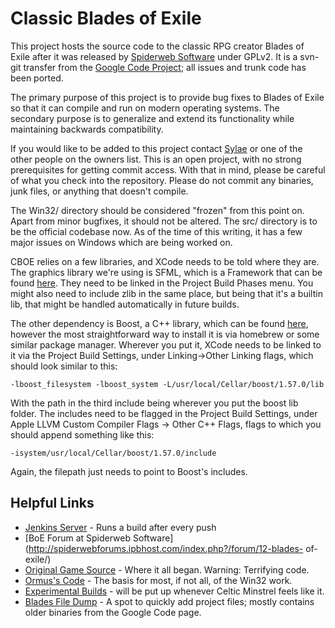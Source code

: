 Classic Blades of Exile
=======================

This project hosts the source code to the classic RPG creator Blades of
Exile after it was released
by [Spiderweb Software](http://www.spiderwebsoftware.com/) under GPLv2.
It is a svn-git transfer from the
[Google Code Project](http://code.google.com/p/openexile/); all issues
and trunk code has been ported.

The primary purpose of this project is to provide bug fixes to Blades of
Exile
so that it can compile and run on modern operating systems. The
secondary purpose is
to generalize and extend its functionality while maintaining backwards
compatibility.

If you would like to be added to this project contact
[Sylae](https://github.com/sylae)
or one of the other people on the owners list. This is an open project,
with no strong prerequisites
for getting commit access. With that in mind, please be careful of what
you check into the repository.
Please do not commit any binaries, junk files, or anything that doesn't
compile.

The Win32/ directory should be considered "frozen" from this point on.
Apart from minor bugfixes, it should not be altered. The src/ directory
is to be the official codebase now. As of the time of this writing, it
has a few major issues on Windows which are being worked on.

CBOE relies on a few libraries, and XCode needs to be told where they are. The graphics library we're using is SFML, which is a Framework that can be found [here](http://www.sfml-dev.org/). They need to be linked in the Project Build Phases menu. You might also need to include zlib in the same place, but being that it's a builtin lib, that might be handled automatically in future builds.

The other dependency is Boost, a C++ library, which can be found [here](http://www.boost.org/), however the most straightforward way to install it is via homebrew or some similar package manager. Wherever you put it, XCode needs to be linked to it via the Project Build Settings, under Linking->Other Linking flags, which should look similar to this:

    -lboost_filesystem -lboost_system -L/usr/local/Cellar/boost/1.57.0/lib

With the path in the third include being wherever you put the boost lib folder. The includes need to be flagged in the Project Build Settings, under Apple LLVM Custom Compiler Flags -> Other C++ Flags, flags to which you should append something like this:

    -isystem/usr/local/Cellar/boost/1.57.0/include

Again, the filepath just needs to point to Boost's includes.

Helpful Links
-------------
* [Jenkins Server](http://te.calref.net:8080/) - Runs a build after
every push
* [BoE Forum at Spiderweb
Software](http://spiderwebforums.ipbhost.com/index.php?/forum/12-blades-
of-exile/)
* [Original Game
Source](http://www.spiderwebsoftware.com/blades/opensource.html) - Where
it all began. Warning: Terrifying code.
* [Ormus's Code](http://info.wsisiz.edu.pl/~kowalsg0/) - The basis for
most, if not all, of the Win32 work.
* [Experimental Builds](http://celmin.pwcsite.com/oboe/?C=M;O=D) - will be put
up whenever Celtic Minstrel feels like it.
* [Blades File Dump](http://blades.calref.net/) - A spot to quickly add
project files; mostly contains older binaries from the Google Code page.
